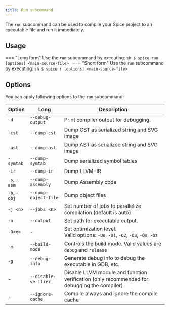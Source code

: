 ```yaml
---
title: Run subcommand
---
```


The `run` subcommand can be used to compile your Spice project to an executable file and run it immediately.

## Usage
=== "Long form"
    Use the `run` subcommand by executing:
    ```sh
    $ spice run [options] <main-source-file>
    ```
=== "Short form"
    Use the `run` subcommand by executing:
    ```sh
    $ spice r [options] <main-source-file>
    ```

## Options
You can apply following options to the `run` subcommand:

| Option       | Long                 | Description                                                                                 |
|--------------|----------------------|---------------------------------------------------------------------------------------------|
| `-d`         | `--debug-output`     | Print compiler output for debugging.                                                        |
| `-cst`       | `--dump-cst`         | Dump CST as serialized string and SVG image                                                 |
| `-ast`       | `--dump-ast`         | Dump AST as serialized string and SVG image                                                 |
| `-symtab`    | `--dump-symtab`      | Dump serialized symbol tables                                                               |
| `-ir`        | `--dump-ir`          | Dump LLVM-IR                                                                                |
| `-s`, `-asm` | `--dump-assembly`    | Dump Assembly code                                                                          |
| `-b`, `-obj` | `--dump-object-file` | Dump object files                                                                           |
| `-j <n>`     | `--jobs <n>`         | Set number of jobs to parallelize compilation (default is auto)                             |
| `-o`         | `--output`           | Set path for executable output.                                                             |
| `-O<x>`      | -                    | Set optimization level. <br> Valid options: `-O0`, `-O1`, `-O2`, `-O3`, `-Os`, `-Oz`        |
| `-m`         | `--build-mode`       | Controls the build mode. Valid values are `debug` and `release`                             |
| `-g`         | `--debug-info`       | Generate debug info to debug the executable in GDB, etc.                                    |
| -            | `--disable-verifier` | Disable LLVM module and function verification (only recommended for debugging the compiler) |
| -            | `--ignore-cache`     | Compile always and ignore the compile cache                                                 |